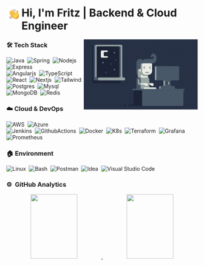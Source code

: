 
# <img alt="Night Coding" src="./assets/hand.gif" width='40' align="left"/> Hi, I'm Fritz | Backend & Cloud Engineer


<img alt="Night Coding" src="./assets/night_coding.gif" align="right"/>



### 🛠️ Tech Stack
![Java](https://img.shields.io/badge/java-05122A.svg?logo=java&logoColor=white)&nbsp;
![Spring](https://img.shields.io/badge/spring-05122A.svg?logo=spring&logoColor=white)&nbsp;
![Nodejs](https://img.shields.io/badge/Node.js-05122A?logo=node.js&logoColor=white)&nbsp;
![Express](https://img.shields.io/badge/Express.js-05122A?logo=express&logoColor=white)\
![Angularjs](https://img.shields.io/badge/Angular-05122A?logo=angular&logoColor=white)&nbsp;
![TypeScript](https://img.shields.io/badge/TypeScript-05122A?logo=typescript&logoColor=white)&nbsp;
![React](https://img.shields.io/badge/React-05122A?logo=react&logoColor=61DAFB)&nbsp;
![Nextjs](https://img.shields.io/badge/Next.js-05122A?logo=nextdotjs&logoColor=fff)&nbsp;
![Tailwind](https://img.shields.io/badge/Tailwind_CSS-05122A?logo=tailwind-css&logoColor=white)\
![Postgres](https://img.shields.io/badge/postgres-05122A.svg?logo=postgresql&logoColor=white)&nbsp;
![Mysql](https://img.shields.io/badge/MySQL-05122A?logo=mysql&logoColor=white)&nbsp;
![MongoDB](https://img.shields.io/badge/MongoDB-05122A.svg?logo=mongodb&logoColor=white)&nbsp;
![Redis](https://img.shields.io/badge/redis-05122A.svg?logo=redis&logoColor=white)&nbsp;


### ☁️ **Cloud & DevOps**
![AWS](https://img.shields.io/badge/Amazon_AWS-05122A?logo=amazon-aws&logoColor=white)&nbsp;
![Azure](https://img.shields.io/badge/Azure_DevOps-05122A?logo=azure-devops&logoColor=white)\
![Jenkins](https://img.shields.io/badge/Jenkins-05122A?logo=Jenkins&logoColor=white)&nbsp;
![GithubActions](https://img.shields.io/badge/GitHub_Actions-05122A?logo=github-actions&logoColor=white)&nbsp;
![Docker](https://img.shields.io/badge/docker-05122A.svg?logo=docker&logoColor=white)&nbsp;
![K8s](https://img.shields.io/badge/kubernetes-05122A.svg?logo=kubernetes&logoColor=white)&nbsp;
![Terraform](https://img.shields.io/badge/terraform-05122A.svg?logo=terraform&logoColor=white)&nbsp;
![Grafana](https://img.shields.io/badge/grafana-05122A.svg?logo=grafana&logoColor=white)&nbsp;
![Prometheus](https://img.shields.io/badge/Prometheus-05122A?logo=Prometheus&logoColor=white)&nbsp;


### 🏠️ Environment
![Linux](https://img.shields.io/badge/Linux-05122A?logo=linux&logoColor=white)&nbsp;
![Bash](https://img.shields.io/badge/Shell_Script-05122A?logo=gnu-bash&logoColor=white)&nbsp;
![Postman](https://img.shields.io/badge/Postman-05122A?logo=postman&logoColor=white)&nbsp;
![Idea](https://img.shields.io/badge/IntelliJ_IDEA-05122A.svg?logo=intellij-idea&logoColor=white)&nbsp;
![Visual Studio Code](https://img.shields.io/badge/Visual%20Studio%20Code-05122A.svg?&logo=visual-studio-code&logoColor=white)&nbsp;


### ⚙️ &nbsp;GitHub Analytics



<p align="center">

<a href="https://github.com/fritzert">

  <img height="170em" width="49.5%" src="https://readme-stats-fert.vercel.app/api?username=fritzert&count_private=true&show_icons=true&include_all_commits=true&theme=codeSTACKr"/>
  <img height="170em" width="49.5%" src="https://readme-stats-fert.vercel.app/api/top-langs/?username=fritzert&count_private=true&include_all_commits=true&langs_count=6&hide=javascript,html,css,scss&hide_progress=false&layout=compact&theme=codeSTACKr"/>

</a>
</p>
